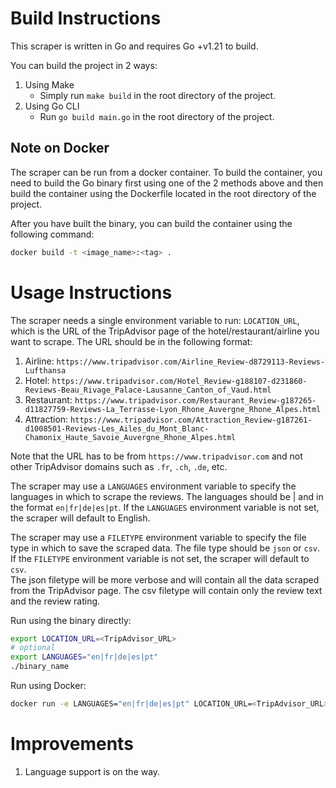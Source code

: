 # Build Instructions
This scraper is written in Go and requires Go +v1.21 to build.

You can build the project in 2 ways:
1. Using Make
   - Simply run `make build` in the root directory of the project. 
2. Using Go CLI
   - Run `go build main.go` in the root directory of the project.

## Note on Docker
The scraper can be run from a docker container. To build the container, you need to build the Go binary first using one of the 2 methods above and then build the container using the Dockerfile located in the root directory of the project.

After you have built the binary, you can build the container using the following command:
```bash
docker build -t <image_name>:<tag> .
```

# Usage Instructions
The scraper needs a single environment variable to run: `LOCATION_URL`, which is the URL of the TripAdvisor page of the hotel/restaurant/airline you want to scrape. The URL should be in the following format:
1. Airline: `https://www.tripadvisor.com/Airline_Review-d8729113-Reviews-Lufthansa`
2. Hotel: `https://www.tripadvisor.com/Hotel_Review-g188107-d231860-Reviews-Beau_Rivage_Palace-Lausanne_Canton_of_Vaud.html`
3. Restaurant: `https://www.tripadvisor.com/Restaurant_Review-g187265-d11827759-Reviews-La_Terrasse-Lyon_Rhone_Auvergne_Rhone_Alpes.html`
4. Attraction: `https://www.tripadvisor.com/Attraction_Review-g187261-d1008501-Reviews-Les_Ailes_du_Mont_Blanc-Chamonix_Haute_Savoie_Auvergne_Rhone_Alpes.html`

Note that the URL has to be from  `https://www.tripadvisor.com` and not other TripAdvisor domains such as `.fr`, `.ch`, `.de`, etc.

The scraper may use a `LANGUAGES` environment variable to specify the languages in which to scrape the reviews. The languages should be | and in the format `en|fr|de|es|pt`. If the `LANGUAGES` environment variable is not set, the scraper will default to English.

The scraper may use a `FILETYPE` environment variable to specify the file type in which to save the scraped data. The file type should be `json` or `csv`. If the `FILETYPE` environment variable is not set, the scraper will default to `csv`.  
The json filetype will be more verbose and will contain all the data scraped from the TripAdvisor page. The csv filetype will contain only the review text and the review rating.

Run using the binary directly:
```bash
export LOCATION_URL=<TripAdvisor_URL>
# optional
export LANGUAGES="en|fr|de|es|pt"
./binary_name
```

Run using Docker:
```bash
docker run -e LANGUAGES="en|fr|de|es|pt" LOCATION_URL=<TripAdvisor_URL> <image_name>:<tag>
```
# Improvements
1. Language support is on the way.